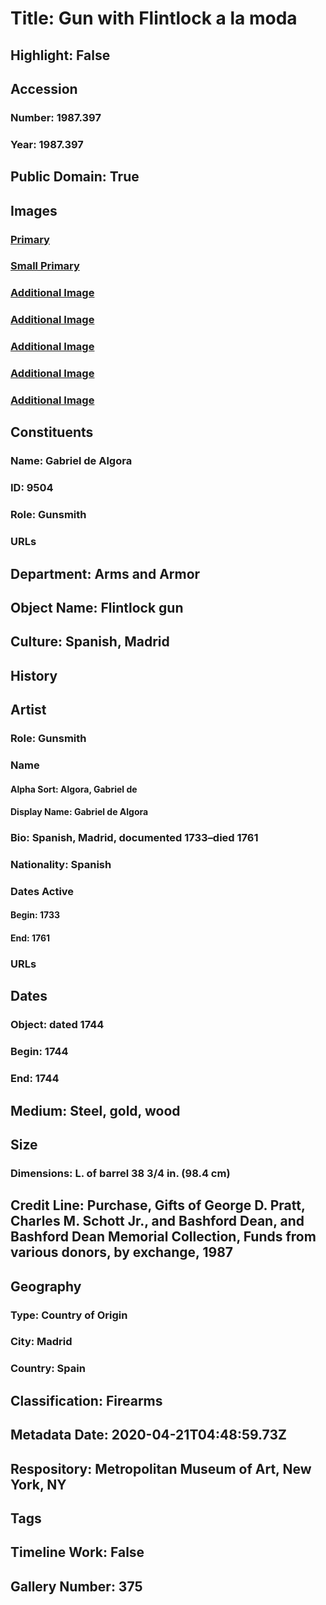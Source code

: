 # Title: Gun with Flintlock a la moda
## Highlight: False
## Accession
### Number: 1987.397
### Year: 1987.397
## Public Domain: True
## Images
### [Primary](https://images.metmuseum.org/CRDImages/aa/original/DT5804.jpg)
### [Small Primary](https://images.metmuseum.org/CRDImages/aa/web-large/DT5804.jpg)
### [Additional Image](https://images.metmuseum.org/CRDImages/aa/original/DT5805.jpg)
### [Additional Image](https://images.metmuseum.org/CRDImages/aa/original/DT5806.jpg)
### [Additional Image](https://images.metmuseum.org/CRDImages/aa/original/DT5807.jpg)
### [Additional Image](https://images.metmuseum.org/CRDImages/aa/original/DT5808.jpg)
### [Additional Image](https://images.metmuseum.org/CRDImages/aa/original/DT5809.jpg)
## Constituents
### Name: Gabriel de Algora
### ID: 9504
### Role: Gunsmith
### URLs
## Department: Arms and Armor
## Object Name: Flintlock gun
## Culture: Spanish, Madrid
## History
## Artist
### Role: Gunsmith
### Name
#### Alpha Sort: Algora, Gabriel de
#### Display Name: Gabriel de Algora
### Bio: Spanish, Madrid, documented 1733–died 1761
### Nationality: Spanish
### Dates Active
#### Begin: 1733
#### End: 1761
### URLs
## Dates
### Object: dated 1744
### Begin: 1744
### End: 1744
## Medium: Steel, gold, wood
## Size
### Dimensions: L. of barrel 38 3/4 in. (98.4 cm)
## Credit Line: Purchase, Gifts of George D. Pratt, Charles M. Schott Jr., and Bashford Dean, and Bashford Dean Memorial Collection, Funds from various donors, by exchange, 1987
## Geography
### Type: Country of Origin
### City: Madrid
### Country: Spain
## Classification: Firearms
## Metadata Date: 2020-04-21T04:48:59.73Z
## Respository: Metropolitan Museum of Art, New York, NY
## Tags
## Timeline Work: False
## Gallery Number: 375